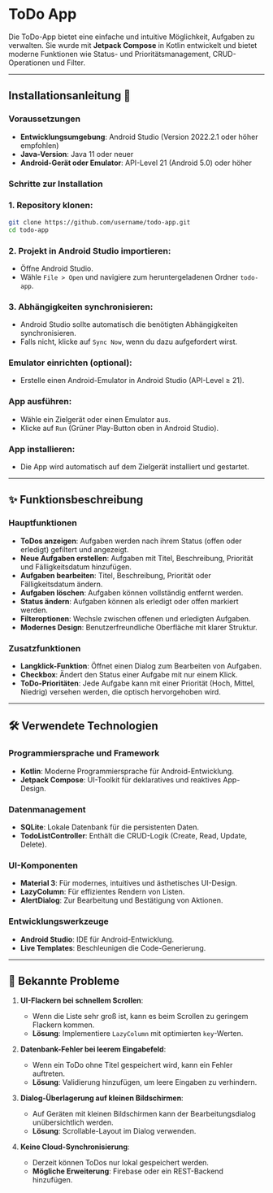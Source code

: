 # ToDo App

Die ToDo-App bietet eine einfache und intuitive Möglichkeit, Aufgaben zu verwalten. Sie wurde mit **Jetpack Compose** in Kotlin entwickelt und bietet moderne Funktionen wie Status- und Prioritätsmanagement, CRUD-Operationen und Filter.

---

## Installationsanleitung 🚀

### Voraussetzungen
- **Entwicklungsumgebung**: Android Studio (Version 2022.2.1 oder höher empfohlen)
- **Java-Version**: Java 11 oder neuer
- **Android-Gerät oder Emulator**: API-Level 21 (Android 5.0) oder höher

### Schritte zur Installation

### 1. Repository klonen:
   ```bash
   git clone https://github.com/username/todo-app.git
   cd todo-app
   ```
### 2. Projekt in Android Studio importieren:
- Öffne Android Studio.
- Wähle `File > Open` und navigiere zum heruntergeladenen Ordner `todo-app`.

### 3. Abhängigkeiten synchronisieren:
- Android Studio sollte automatisch die benötigten Abhängigkeiten synchronisieren.
- Falls nicht, klicke auf `Sync Now`, wenn du dazu aufgefordert wirst.

### Emulator einrichten (optional):
- Erstelle einen Android-Emulator in Android Studio (API-Level ≥ 21).

### App ausführen:
- Wähle ein Zielgerät oder einen Emulator aus.
- Klicke auf `Run` (Grüner Play-Button oben in Android Studio).

### App installieren:
- Die App wird automatisch auf dem Zielgerät installiert und gestartet.

---

## ✨ Funktionsbeschreibung

### **Hauptfunktionen**
- **ToDos anzeigen**: Aufgaben werden nach ihrem Status (offen oder erledigt) gefiltert und angezeigt.
- **Neue Aufgaben erstellen**: Aufgaben mit Titel, Beschreibung, Priorität und Fälligkeitsdatum hinzufügen.
- **Aufgaben bearbeiten**: Titel, Beschreibung, Priorität oder Fälligkeitsdatum ändern.
- **Aufgaben löschen**: Aufgaben können vollständig entfernt werden.
- **Status ändern**: Aufgaben können als erledigt oder offen markiert werden.
- **Filteroptionen**: Wechsle zwischen offenen und erledigten Aufgaben.
- **Modernes Design**: Benutzerfreundliche Oberfläche mit klarer Struktur.

### **Zusatzfunktionen**
- **Langklick-Funktion**: Öffnet einen Dialog zum Bearbeiten von Aufgaben.
- **Checkbox**: Ändert den Status einer Aufgabe mit nur einem Klick.
- **ToDo-Prioritäten**: Jede Aufgabe kann mit einer Priorität (Hoch, Mittel, Niedrig) versehen werden, die optisch hervorgehoben wird.

---

## 🛠️ Verwendete Technologien

### **Programmiersprache und Framework**
- **Kotlin**: Moderne Programmiersprache für Android-Entwicklung.
- **Jetpack Compose**: UI-Toolkit für deklaratives und reaktives App-Design.

### **Datenmanagement**
- **SQLite**: Lokale Datenbank für die persistenten Daten.
- **TodoListController**: Enthält die CRUD-Logik (Create, Read, Update, Delete).

### **UI-Komponenten**
- **Material 3**: Für modernes, intuitives und ästhetisches UI-Design.
- **LazyColumn**: Für effizientes Rendern von Listen.
- **AlertDialog**: Zur Bearbeitung und Bestätigung von Aktionen.

### **Entwicklungswerkzeuge**
- **Android Studio**: IDE für Android-Entwicklung.
- **Live Templates**: Beschleunigen die Code-Generierung.

---

## 🐞 Bekannte Probleme

1. **UI-Flackern bei schnellem Scrollen**:
   - Wenn die Liste sehr groß ist, kann es beim Scrollen zu geringem Flackern kommen.
   - **Lösung**: Implementiere `LazyColumn` mit optimierten `key`-Werten.

2. **Datenbank-Fehler bei leerem Eingabefeld**:
   - Wenn ein ToDo ohne Titel gespeichert wird, kann ein Fehler auftreten.
   - **Lösung**: Validierung hinzufügen, um leere Eingaben zu verhindern.

3. **Dialog-Überlagerung auf kleinen Bildschirmen**:
   - Auf Geräten mit kleinen Bildschirmen kann der Bearbeitungsdialog unübersichtlich werden.
   - **Lösung**: Scrollable-Layout im Dialog verwenden.

4. **Keine Cloud-Synchronisierung**:
   - Derzeit können ToDos nur lokal gespeichert werden.
   - **Mögliche Erweiterung**: Firebase oder ein REST-Backend hinzufügen.
